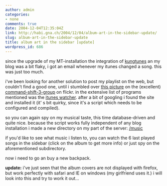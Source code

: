 ```yaml
---
author: admin
categories:
- none
comments: true
date: 2004-12-04T12:35:04Z
link: http://habi.gna.ch/2004/12/04/album-art-in-the-sidebar-update/
slug: album-art-in-the-sidebar-update
title: album art in the sidebar [update]
wordpress_id: 686
---
```


since the upgrade of my MT-installation the integration of [kungtunes](http://www.kung-foo.tv/itti.php) an my blog was a bit flaky, i got an email whenever my itunes changed a song. this was just too much.
  
i've been looking for another solution to post my playlist on the web, but couldn't find a good one, until i stumbled over [this picture](http://www.flickr.com/photos/schubart/1633225/) on the (excellent) [command-shift-3-group](http://www.flickr.com/groups/cs3/) on flickr. in the extensive list of programs mentioned was the [itunes watcher](http://old.thoughtanomalies.com/offerings/ituneswatcher/). after a bit of googling i found the site and installed it (it' s bit quirky, since it's a script which needs to be configured and compiled).
  
so you can again spy on my musical taste, this time database-driven and quite nice. because the script works fully independent of any blog installation i made a new directory on my part of the server: [/music](../music)
  
if you'd like to see what music i listen to, you can watch the 6 last played songs in the sidebar (click on the album to get more info) or just spy on the aforementioned subdirectory.
  
now i need to go an buy a new backpack.



**update:** i've just seen that the album covers are not displayed with firefox, but work perfectly with safari and IE on windows (my girlfriend uses it.) i will look into this and try to work it out...

